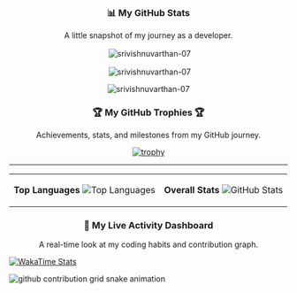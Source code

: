 <div align="center">

### 📊 My GitHub Stats

<p>A little snapshot of my journey as a developer.</p>

<p>&nbsp;<img align="center" src="https://github-readme-stats.vercel.app/api?username=srivishnuvarthan-07&show_icons=true&locale=en&theme=tokyonight&hide_border=true&bg_color=00000000" alt="srivishnuvarthan-07" /></p>

<p>&nbsp;<img align="center" src="https://github-readme-stats.vercel.app/api/top-langs?username=srivishnuvarthan-07&layout=compact&locale=en&theme=tokyonight&hide_border=true&bg_color=00000000" alt="srivishnuvarthan-07" /></p>

<p><img align="center" src="https://streak-stats.demolab.com/?user=srivishnuvarthan-07&theme=tokyonight&hide_border=true" alt="srivishnuvarthan-07" /></p>

</div>


<div align="center">

### 🏆 My GitHub Trophies 🏆

<p>Achievements, stats, and milestones from my GitHub journey.</p>

[![trophy](https://github-profile-trophy.vercel.app/?username=srivishnuvarthan-07&theme=gruvbox&row=1&column=7)](https://github.com/ryo-ma/github-profile-trophy)

</div>

---

<table align="center">
<tr>
<td valign="top">

**Top Languages**
<img src="https://github-readme-stats.vercel.app/api/top-langs?username=srivishnuvarthan-07&layout=compact&theme=gruvbox" alt="Top Languages" />

</td>
<td valign="top">

**Overall Stats**
<img src="https://github-readme-stats.vercel.app/api?username=srivishnuvarthan-07&show_icons=true&theme=gruvbox" alt="GitHub Stats" />

</td>
</tr>
</table>

<div align="center">

### 🚀 My Live Activity Dashboard

<p>A real-time look at my coding habits and contribution graph.</p>
</div>

[![WakaTime Stats](https://github-readme-stats.vercel.app/api/wakatime?username=srivishnuvarthan-07&theme=dracula&hide_border=true&bg_color=00000000&layout=compact)](https://github.com/anuraghazra/github-readme-stats)

<picture>
  <source media="(prefers-color-scheme: dark)" srcset="https://raw.githubusercontent.com/srivishnuvarthan-07/srivishnuvarthan-07/output/github-contribution-grid-snake-dark.svg">
  <source media="(prefers-color-scheme: light)" srcset="https://raw.githubusercontent.com/srivishnuvarthan-07/srivishnuvarthan-07/output/github-contribution-grid-snake.svg">
  <img alt="github contribution grid snake animation" src="https://raw.githubusercontent.com/srivishnuvarthan-07/srivishnuvarthan-07/output/github-contribution-grid-snake.svg">
</picture>
